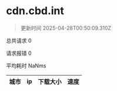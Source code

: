 
  # cdn.cbd.int

  > 更新时间 2025-04-28T00:50:09.310Z
  
  总共请求 0

  请求报错 0

  平均耗时 NaNms

|城市|ip|下载大小|速度|
|-----|----------|---|---|

  
